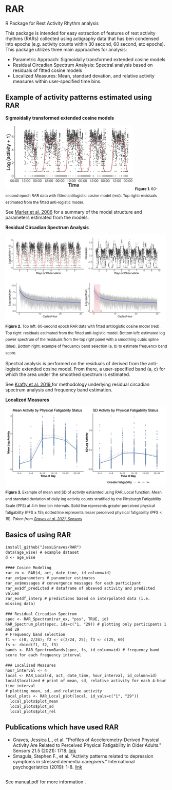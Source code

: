 # RAR
R Package for Rest Activity Rhythm analysis

This package is intended for easy extraction of features of rest activity rhythms (RARs) collected using actigraphy data that has ben condensed into epochs (e.g. activity counts within 30 second, 60 second, etc epochs). This package utilizes three main approaches for analysis: 
* Parametric Approach: Sigmoidally transformed extended cosine models
* Residual Circadian Spectrum Analysis: Spectral analysis based on residuals of fitted cosine models
* Localized Measures: Mean, standard devation, and relative activity measures within user-specified time bins.

## Example of activity patterns estimated using RAR

__Sigmoidally transformed extended cosine models__

<img src="https://github.com/JessLGraves/RAR/blob/master/param_ex1.png" width="400">
<sub> <b> Figure 1. </b> 60-second epoch RAR data with fitted antilogistic cosine model (red). Top right: residuals estimated from the fitted anti-logistic model. </sub>
<br>

See <a href = "https://onlinelibrary.wiley.com/doi/epdf/10.1002/sim.2466">Marler et al. 2006</a> for a summary of the model structure and parameters estimated from the models. 

__Residual Circadian Spectrum Analysis__

<img src="https://github.com/JessLGraves/RAR/blob/master/RAR_Spectrum_bands.png" width="500">
<sub> <b> Figure 2. </b> Top left: 60-second epoch RAR data with fitted antilogistic cosine model (red). Top right: residuals estimated from the fitted anti-logistic model. Bottom left: estimated log power spectrum of the residuals from the top right panel with a smoothing cubic spline (blue). Bottom right: example of frequency band selection (a, b) to estimate frequency band score.</sub><br>
<br>
Spectral analysis is performed on the residuals of derived from the anti-logistic extended cosine model. From there, a user-specified band (a, c) for which the area under the smoothed spectrum is estimated. 
<br>

See <a href = "https://link.springer.com/article/10.1007/s12561-018-09230-2"> Krafty et al. 2019 </a> for methodology underlying residual circadian spectrum analysis and frequency band estimation.

__Localized Measures__

<img src="https://github.com/JessLGraves/RAR/blob/master/graves_sensors_figure.png" width="500">
<sub> <b> Figure 3. </b> Example of mean and SD of activity estiamted using RAR_Local function. Mean and standard deviation of daily log activity counts stratified by the Pittsburgh Fatigability Scale (PFS) at 4-h time bin intervals. Solid line represents greater perceived physical fatigability (PFS ≥ 15); dotted line represents lesser perceived physical fatigability (PFS < 15). <i>Taken from <a href = "https://www.mdpi.com/1424-8220/21/5/1718">Graves et al. 2021, Sensors</a></i> </sub>

## Basics of using RAR
```
install_github("JessLGraves/RAR")
data(age_wise) # example dataset
d <- age_wise

#### Cosine Modeling
rar_ex <- RAR(d, act, date_time, id_column=id) 
rar_ex$parameters # parameter estimates
rar_ex$messages # convergence messages for each participant
rar_ex$df_predicted # dataframe of obseved activity and predicted values
rar_ex4df_interp # predictions based on interpolated data (i.e. missing data)

### Residual Circadian Spectrum
spec <- RAR_Spectrum(rar_ex, "pss", TRUE, id)
RAR_Spectrum_plot(spec, ids=c("1, "29)) # plotting only participants 1 and 29
# Frequency band selection
f1 <- c(0, 2/24); f2 <- c(2/24, 25); f3 <- c(25, 60)
fs <- rbind(f1, f2, f3)
bands <- RAR_SpectrumBands(spec, fs, id_column=id) # frequency band score for each frequency interval

### Localized Measures
hour_interval <- 4
local <- RAR_Local(d, act, date_time, hour_interval, id_column=id)
local$localized # print of mean, sd, relative activity for each 4-hour time interval 
# plotting mean, sd, and relative activity
local_plots <- RAR_Local_plot(local, id_vals=c("1", "29"))
  local_plots$plot_mean
  local_plots$plot_sd
  local_plots$plot_rel
```


## Publications which have used RAR

- Graves, Jessica L., et al. "Profiles of Accelerometry-Derived Physical Activity Are Related to Perceived Physical Fatigability in Older Adults." Sensors 21.5 (2021): 1718. <a href = "https://www.mdpi.com/1424-8220/21/5/1718"> link </a>
- Smagula, Stephen F., et al. "Activity patterns related to depression symptoms in stressed dementia caregivers." International psychogeriatrics (2019): 1-8. <a href = "https://www.cambridge.org/core/journals/international-psychogeriatrics/article/abs/activity-patterns-related-to-depression-symptoms-in-stressed-dementia-caregivers/B241BD2B09FEF44A715F2424F7B62294"> link </a>

##
See manual.pdf for more information .


